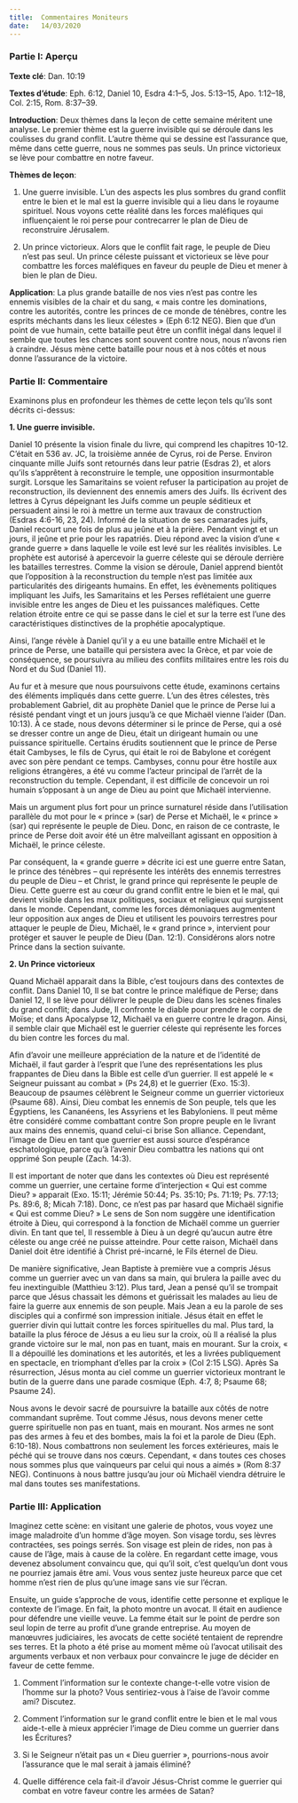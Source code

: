 ```yaml
---
title:  Commentaires Moniteurs
date:   14/03/2020
---
```


### Partie I: Aperçu

**Texte clé**: Dan. 10:19

**Textes d’étude**: Eph. 6:12, Daniel 10, Esdra 4:1–5, Jos. 5:13–15, Apo. 1:12–18, Col. 2:15, Rom. 8:37–39.

**Introduction**: Deux thèmes dans la leçon de cette semaine méritent une analyse. Le premier thème est la guerre invisible qui se déroule dans les coulisses du grand conflit. L’autre thème qui se dessine est l’assurance que, même dans cette guerre, nous ne sommes pas seuls. Un prince victorieux se lève pour combattre en notre faveur.

**Thèmes de leçon**: 

1. Une guerre invisible. L’un des aspects les plus sombres du grand conflit entre le bien et le mal est la guerre invisible qui a lieu dans le royaume spirituel. Nous voyons cette réalité dans les forces maléfiques qui influençaient le roi perse pour contrecarrer le plan de Dieu de reconstruire Jérusalem.

2. Un prince victorieux. Alors que le conflit fait rage, le peuple de Dieu n’est pas seul. Un prince céleste puissant et victorieux se lève pour combattre les forces maléfiques en faveur du peuple de Dieu et mener à bien le plan de Dieu.

**Application**: La plus grande bataille de nos vies n’est pas contre les ennemis visibles de la chair et du sang, « mais contre les dominations, contre les autorités, contre les princes de ce monde de ténèbres, contre les esprits méchants dans les lieux célestes » (Eph 6:12 NEG). Bien que d’un point de vue humain, cette bataille peut être un conflit inégal dans lequel il semble que toutes les chances sont souvent contre nous, nous n’avons rien à craindre. Jésus mène cette bataille pour nous et à nos côtés et nous donne l’assurance de la victoire.

### Partie II: Commentaire

Examinons plus en profondeur les thèmes de cette leçon tels qu’ils sont décrits ci-dessus:

**1. Une guerre invisible.**

Daniel 10 présente la vision finale du livre, qui comprend les chapitres 10-12. C’était en 536 av. JC, la troisième année de Cyrus, roi de Perse. Environ cinquante mille Juifs sont retournés dans leur patrie (Esdras 2), et alors qu’ils s’apprêtent à reconstruire le temple, une opposition insurmontable surgit. Lorsque les Samaritains se voient refuser la participation au projet de reconstruction, ils deviennent des ennemis amers des Juifs. Ils écrivent des lettres à Cyrus dépeignant les Juifs comme un peuple séditieux et persuadent ainsi le roi à mettre un terme aux travaux de construction (Esdras 4:6-16, 23, 24). Informé de la situation de ses camarades juifs, Daniel recourt une fois de plus au jeûne et à la prière. Pendant vingt et un jours, il jeûne et prie pour les rapatriés. Dieu répond avec la vision d’une « grande guerre » dans laquelle le voile est levé sur les réalités invisibles. Le prophète est autorisé à apercevoir la guerre céleste qui se déroule derrière les batailles terrestres. Comme la vision se déroule, Daniel apprend bientôt que l’opposition à la reconstruction du temple n’est pas limitée aux particularités des dirigeants humains. En effet, les évènements politiques impliquant les Juifs, les Samaritains et les Perses reflétaient une guerre invisible entre les anges de Dieu et les puissances maléfiques. Cette relation étroite entre ce qui se passe dans le ciel et sur la terre est l’une des caractéristiques distinctives de la prophétie apocalyptique.

Ainsi, l’ange révèle à Daniel qu’il y a eu une bataille entre Michaël et le prince de Perse, une bataille qui persistera avec la Grèce, et par voie de conséquence, se poursuivra au milieu des conflits militaires entre les rois du Nord et du Sud (Daniel 11).

Au fur et à mesure que nous poursuivons cette étude, examinons certains des éléments impliqués dans cette guerre. L’un des êtres célestes, très probablement Gabriel, dit au prophète Daniel que le prince de Perse lui a résisté pendant vingt et un jours jusqu’à ce que Michaël vienne l’aider (Dan. 10:13). À ce stade, nous devons déterminer si le prince de Perse, qui a osé se dresser contre un ange de Dieu, était un dirigeant humain ou une puissance spirituelle. Certains érudits soutiennent que le prince de Perse était Cambyses, le fils de Cyrus, qui était le roi de Babylone et corégent avec son père pendant ce temps. Cambyses, connu pour être hostile aux religions étrangères, a été vu comme l’acteur principal de l’arrêt de la reconstruction du temple. Cependant, il est difficile de concevoir un roi humain s’opposant à un ange de Dieu au point que Michaël intervienne.

Mais un argument plus fort pour un prince surnaturel réside dans l’utilisation parallèle du mot pour le « prince » (sar) de Perse et Michaël, le « prince » (sar) qui représente le peuple de Dieu. Donc, en raison de ce contraste, le prince de Perse doit avoir été un être malveillant agissant en opposition à Michaël, le prince céleste.

Par conséquent, la « grande guerre » décrite ici est une guerre entre Satan, le prince des ténèbres – qui représente les intérêts des ennemis terrestres du peuple de Dieu – et Christ, le grand prince qui représente le peuple de Dieu. Cette guerre est au cœur du grand conflit entre le bien et le mal, qui devient visible dans les maux politiques, sociaux et religieux qui surgissent dans le monde. Cependant, comme les forces démoniaques augmentent leur opposition aux anges de Dieu et utilisent les pouvoirs terrestres pour attaquer le peuple de Dieu, Michaël, le « grand prince », intervient pour protéger et sauver le peuple de Dieu (Dan. 12:1). Considérons alors notre Prince dans la section suivante.

**2. Un Prince victorieux**

Quand Michaël apparait dans la Bible, c’est toujours dans des contextes de conflit. Dans Daniel 10, Il se bat contre le prince maléfique de Perse; dans Daniel 12, Il se lève pour délivrer le peuple de Dieu dans les scènes finales du grand conflit; dans Jude, Il confronte le diable pour prendre le corps de Moïse; et dans Apocalypse 12, Michaël va en guerre contre le dragon. Ainsi, il semble clair que Michaël est le guerrier céleste qui représente les forces du bien contre les forces du mal.

Afin d’avoir une meilleure appréciation de la nature et de l’identité de Michaël, il faut garder à l’esprit que l’une des représentations les plus frappantes de Dieu dans la Bible est celle d’un guerrier. Il est appelé le « Seigneur puissant au combat » (Ps 24,8) et le guerrier (Exo. 15:3). Beaucoup de psaumes célèbrent le Seigneur comme un guerrier victorieux (Psaume 68). Ainsi, Dieu combat les ennemis de Son peuple, tels que les Égyptiens, les Cananéens, les Assyriens et les Babyloniens. Il peut même être considéré comme combattant contre Son propre peuple en le livrant aux mains des ennemis, quand celui-ci brise Son alliance. Cependant, l’image de Dieu en tant que guerrier est aussi source d’espérance eschatologique, parce qu’à l’avenir Dieu combattra les nations qui ont opprimé Son peuple (Zach. 14:3).

Il est important de noter que dans les contextes où Dieu est représenté comme un guerrier, une certaine forme d’interjection « Qui est comme Dieu? » apparait (Exo. 15:11; Jérémie 50:44; Ps. 35:10; Ps. 71:19; Ps. 77:13; Ps. 89:6, 8; Micah 7:18). Donc, ce n’est pas par hasard que Michaël signifie « Qui est comme Dieu? » Le sens de Son nom suggère une identification étroite à Dieu, qui correspond à la fonction de Michaël comme un guerrier divin. En tant que tel, Il ressemble à Dieu à un degré qu’aucun autre être céleste ou ange créé ne puisse atteindre. Pour cette raison, Michaël dans Daniel doit être identifié à Christ pré-incarné, le Fils éternel de Dieu.

De manière significative, Jean Baptiste à première vue a compris Jésus comme un guerrier avec un van dans sa main, qui brulera la paille avec du feu inextinguible (Matthieu 3:12). Plus tard, Jean a pensé qu’il se trompait parce que Jésus chassait les démons et guérissait les malades au lieu de faire la guerre aux ennemis de son peuple. Mais Jean a eu la parole de ses disciples qui a confirmé son impression initiale. Jésus était en effet le guerrier divin qui luttait contre les forces spirituelles du mal. Plus tard, la bataille la plus féroce de Jésus a eu lieu sur la croix, où Il a réalisé la plus grande victoire sur le mal, non pas en tuant, mais en mourant. Sur la croix, « Il a dépouillé les dominations et les autorités, et les a livrées publiquement en spectacle, en triomphant d’elles par la croix » (Col 2:15 LSG). Après Sa résurrection, Jésus monta au ciel comme un guerrier victorieux montrant le butin de la guerre dans une parade cosmique (Eph. 4:7, 8; Psaume 68; Psaume 24).

Nous avons le devoir sacré de poursuivre la bataille aux côtés de notre commandant suprême. Tout comme Jésus, nous devons mener cette guerre spirituelle non pas en tuant, mais en mourant. Nos armes ne sont pas des armes à feu et des bombes, mais la foi et la parole de Dieu (Eph. 6:10-18). Nous combattrons non seulement les forces extérieures, mais le péché qui se trouve dans nos cœurs. Cependant, « dans toutes ces choses nous sommes plus que vainqueurs par celui qui nous a aimés » (Rom 8:37 NEG). Continuons à nous battre jusqu’au jour où Michaël viendra détruire le mal dans toutes ses manifestations.

### Partie III: Application

Imaginez cette scène: en visitant une galerie de photos, vous voyez une image maladroite d’un homme d’âge moyen. Son visage tordu, ses lèvres contractées, ses poings serrés. Son visage est plein de rides, non pas à cause de l’âge, mais à cause de la colère. En regardant cette image, vous devenez absolument convaincu que, qui qu’il soit, c’est quelqu’un dont vous ne pourriez jamais être ami. Vous vous sentez juste heureux parce que cet homme n’est rien de plus qu’une image sans vie sur l’écran.

Ensuite, un guide s’approche de vous, identifie cette personne et explique le contexte de l’image. En fait, la photo montre un avocat. Il était en audience pour défendre une vieille veuve. La femme était sur le point de perdre son seul lopin de terre au profit d’une grande entreprise. Au moyen de manœuvres judiciaires, les avocats de cette société tentaient de reprendre ses terres. Et la photo a été prise au moment même où l’avocat utilisait des arguments verbaux et non verbaux pour convaincre le juge de décider en faveur de cette femme.

1. Comment l’information sur le contexte change-t-elle votre vision de l’homme sur la photo? Vous sentiriez-vous à l’aise de l’avoir comme ami? Discutez.

2. Comment l’information sur le grand conflit entre le bien et le mal vous aide-t-elle à mieux apprécier l’image de Dieu comme un guerrier dans les Écritures?

3. Si le Seigneur n’était pas un « Dieu guerrier », pourrions-nous avoir l’assurance que le mal serait à jamais éliminé?

4. Quelle différence cela fait-il d’avoir Jésus-Christ comme le guerrier qui combat en votre faveur contre les armées de Satan?
